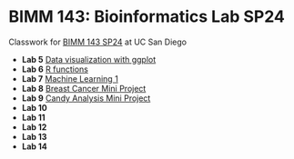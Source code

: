 # BIMM 143: Bioinformatics Lab SP24
Classwork for [BIMM 143 SP24](https://bioboot.github.io/bimm143_S24/) at UC San Diego

- **Lab 5** [Data visualization with ggplot](https://github.com/yvyu12/bimm143_github/blob/main/Class05/Class05.md)
- **Lab 6** [R functions](https://github.com/yvyu12/bimm143_github/tree/main/Class06/Class06.md)
- **Lab 7** [Machine Learning 1](https://github.com/yvyu12/bimm143_github/tree/main/CLass07/Class07.md)
- **Lab 8** [Breast Cancer Mini Project](https://github.com/yvyu12/bimm143_github/tree/main/CLass08/Class08.md)
- **Lab 9** [Candy Analysis Mini Project](https://github.com/yvyu12/bimm143_github/blob/main/Class09/Class09.md)
- **Lab 10** []()
- **Lab 11** []()
- **Lab 12** []()
- **Lab 13** []()
- **Lab 14** []()
